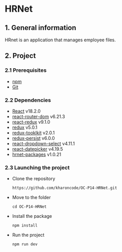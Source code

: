 # HRNet

## 1. General information

HRnet is an application that manages employee files. 

## 2. Project

### 2.1 Prerequisites

-  [npm](https://www.npmjs.com/)
-  [Git](https://git-scm.com/)

### 2.2 Dependencies

-  [React](https://reactjs.org/) v18.2.0
-  [react-router-dom](https://reactrouter.com/web/guides/quick-start) v6.21.3
-  [react-redux](https://react-redux.js.org/) v9.1.0
-  [redux](https://redux.js.org/) v5.0.1
-  [redux-tooklkit](https://redux-toolkit.js.org/) v2.0.1
-  [redux-persist](https://github.com/rt2zz/redux-persist) v6.0.0
-  [react-dropdown-select](https://github.com/jedwatson/react-select) v4.11.1
-  [react-datepicker](https://github.com/Hacker0x01/react-datepicker) v4.19.5
-  [hrnet-packages](https://github.com/kharoncode/OC-P14-packages) v1.0.21

### 2.3 Launching the project

-  Clone the repository

   `https://github.com/kharoncode/OC-P14-HRNet.git`

-  Move to the folder

   `cd OC-P14-HRNet`

-  Install the package

   `npm install`

-  Run the project

   `npm run dev`